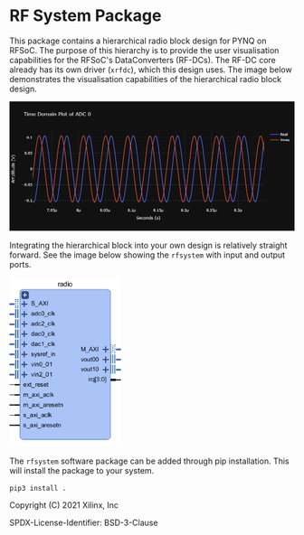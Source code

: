 # RF System Package

This package contains a hierarchical radio block design for PYNQ on 
RFSoC. The purpose of this hierarchy is to provide the user visualisation
capabilities for the RFSoC's DataConverters (RF-DCs). The RF-DC core already
has its own driver (`xrfdc`), which this design uses.
The image below demonstrates the visualisation capabilities of the hierarchical
radio block design.

<img class="responsive" src="./time_domain_plot.png">

Integrating the hierarchical block into your own design is relatively
straight forward. See the image below showing the `rfsystem` with input 
and output ports.

<img class="responsive" src="./rfsystem.PNG" height="300">
  
The `rfsystem` software package can be added through pip installation. 
This will install the package to your system.

```
pip3 install .
```

Copyright (C) 2021 Xilinx, Inc

SPDX-License-Identifier: BSD-3-Clause
